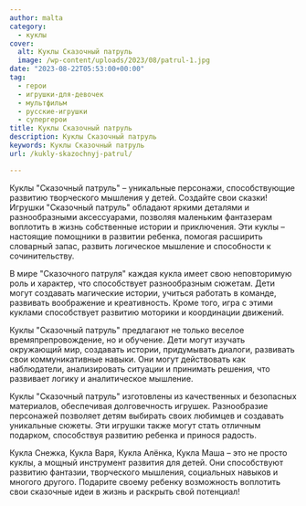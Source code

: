 ```yaml
---
author: malta
category:
  - куклы
cover:
  alt: Куклы Сказочный патруль
  image: /wp-content/uploads/2023/08/patrul-1.jpg
date: "2023-08-22T05:53:00+00:00"
tag:
  - герои
  - игрушки-для-девочек
  - мультфильм
  - русские-игрушки
  - супергерои
title: Куклы Сказочный патруль
description: Куклы Сказочный патруль
keywords: Куклы Сказочный патруль
url: /kukly-skazochnyj-patrul/

---
```

Куклы "Сказочный патруль" – уникальные персонажи, способствующие развитию творческого мышления у детей. Создайте свои сказки! Игрушки "Сказочный патруль" обладают яркими деталями и разнообразными аксессуарами, позволяя маленьким фантазерам воплотить в жизнь собственные истории и приключения. Эти куклы – настоящие помощники в развитии ребенка, помогая расширить словарный запас, развить логическое мышление и способности к сочинительству.

В мире "Сказочного патруля" каждая кукла имеет свою неповторимую роль и характер, что способствует разнообразным сюжетам. Дети могут создавать магические истории, учиться работать в команде, развивать воображение и креативность. Кроме того, игра с этими куклами способствует развитию моторики и координации движений.

Куклы "Сказочный патруль" предлагают не только веселое времяпрепровождение, но и обучение. Дети могут изучать окружающий мир, создавать истории, придумывать диалоги, развивать свои коммуникативные навыки. Они могут действовать как наблюдатели, анализировать ситуации и принимать решения, что развивает логику и аналитическое мышление.

Куклы "Сказочный патруль" изготовлены из качественных и безопасных материалов, обеспечивая долговечность игрушек. Разнообразие персонажей позволяет детям выбирать своих любимцев и создавать уникальные сюжеты. Эти игрушки также могут стать отличным подарком, способствуя развитию ребенка и принося радость.

Кукла Снежка, Кукла Варя, Кукла Алёнка, Кукла Маша – это не просто куклы, а мощный инструмент развития для детей. Они способствуют развитию фантазии, творческого мышления, социальных навыков и многого другого. Подарите своему ребенку возможность воплотить свои сказочные идеи в жизнь и раскрыть свой потенциал!
